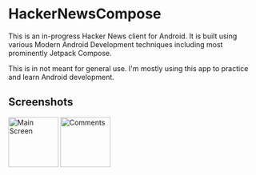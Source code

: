 # HackerNewsCompose

This is an in-progress Hacker News client for Android. It is built using various Modern Android Development techniques including most prominently Jetpack Compose.

This is in not meant for general use. I'm mostly using this app to practice and learn Android development.

## Screenshots

<div>
  <img src="https://media.githubusercontent.com/media/louisch/HackerNewsCompose/d6ee756e8cd1330b13e9950d0348af4b7d911ec2/media/main_screen.png" alt="Main Screen" width="100" />
  <img src="https://media.githubusercontent.com/media/louisch/HackerNewsCompose/d6ee756e8cd1330b13e9950d0348af4b7d911ec2/media/comments.png" alt="Comments" width="100" />
</div>
